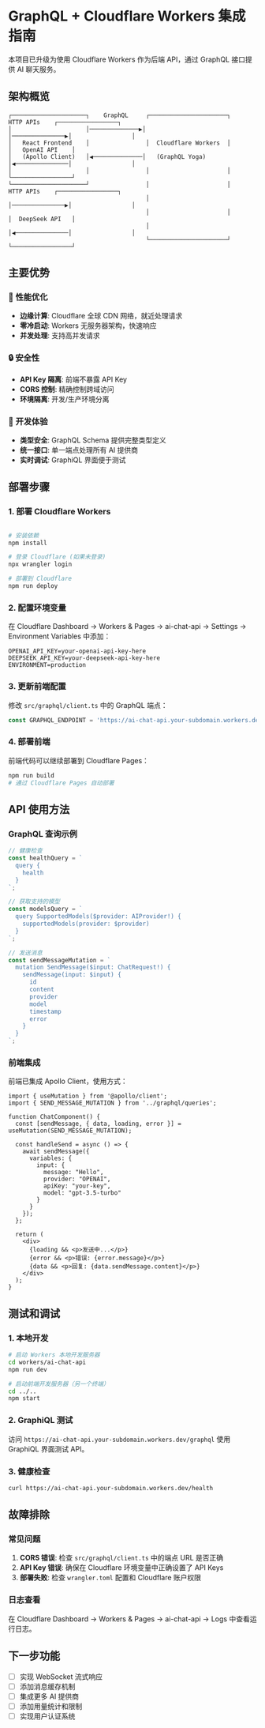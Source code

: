 # GraphQL + Cloudflare Workers 集成指南

本项目已升级为使用 Cloudflare Workers 作为后端 API，通过 GraphQL 接口提供 AI 聊天服务。

## 架构概览

```
┌─────────────────────┐    GraphQL     ┌──────────────────────┐    HTTP APIs    ┌─────────────────┐
│                     │──────────────▶│                      │───────────────▶│                 │
│   React Frontend    │                │  Cloudflare Workers  │                 │   OpenAI API    │
│   (Apollo Client)   │◀──────────────│   (GraphQL Yoga)     │◀───────────────│                 │
│                     │                │                      │                 └─────────────────┘
└─────────────────────┘                │                      │    HTTP APIs    ┌─────────────────┐
                                       │                      │───────────────▶│                 │
                                       │                      │                 │  DeepSeek API   │
                                       │                      │◀───────────────│                 │
                                       └──────────────────────┘                 └─────────────────┘
```

## 主要优势

### 🚀 **性能优化**
- **边缘计算**: Cloudflare 全球 CDN 网络，就近处理请求
- **零冷启动**: Workers 无服务器架构，快速响应
- **并发处理**: 支持高并发请求

### 🔒 **安全性**
- **API Key 隔离**: 前端不暴露 API Key
- **CORS 控制**: 精确控制跨域访问
- **环境隔离**: 开发/生产环境分离

### 🎯 **开发体验**
- **类型安全**: GraphQL Schema 提供完整类型定义
- **统一接口**: 单一端点处理所有 AI 提供商
- **实时调试**: GraphiQL 界面便于测试

## 部署步骤

### 1. 部署 Cloudflare Workers

```bash

# 安装依赖
npm install

# 登录 Cloudflare (如果未登录)
npx wrangler login

# 部署到 Cloudflare
npm run deploy
```

### 2. 配置环境变量

在 Cloudflare Dashboard → Workers & Pages → ai-chat-api → Settings → Environment Variables 中添加：

```
OPENAI_API_KEY=your-openai-api-key-here
DEEPSEEK_API_KEY=your-deepseek-api-key-here
ENVIRONMENT=production
```

### 3. 更新前端配置

修改 `src/graphql/client.ts` 中的 GraphQL 端点：

```typescript
const GRAPHQL_ENDPOINT = 'https://ai-chat-api.your-subdomain.workers.dev/graphql';
```

### 4. 部署前端

前端代码可以继续部署到 Cloudflare Pages：

```bash
npm run build
# 通过 Cloudflare Pages 自动部署
```

## API 使用方法

### GraphQL 查询示例

```javascript
// 健康检查
const healthQuery = `
  query {
    health
  }
`;

// 获取支持的模型
const modelsQuery = `
  query SupportedModels($provider: AIProvider!) {
    supportedModels(provider: $provider)
  }
`;

// 发送消息
const sendMessageMutation = `
  mutation SendMessage($input: ChatRequest!) {
    sendMessage(input: $input) {
      id
      content
      provider
      model
      timestamp
      error
    }
  }
`;
```

### 前端集成

前端已集成 Apollo Client，使用方式：

```tsx
import { useMutation } from '@apollo/client';
import { SEND_MESSAGE_MUTATION } from '../graphql/queries';

function ChatComponent() {
  const [sendMessage, { data, loading, error }] = useMutation(SEND_MESSAGE_MUTATION);

  const handleSend = async () => {
    await sendMessage({
      variables: {
        input: {
          message: "Hello",
          provider: "OPENAI",
          apiKey: "your-key",
          model: "gpt-3.5-turbo"
        }
      }
    });
  };

  return (
    <div>
      {loading && <p>发送中...</p>}
      {error && <p>错误: {error.message}</p>}
      {data && <p>回复: {data.sendMessage.content}</p>}
    </div>
  );
}
```

## 测试和调试

### 1. 本地开发

```bash
# 启动 Workers 本地开发服务器
cd workers/ai-chat-api
npm run dev

# 启动前端开发服务器（另一个终端）
cd ../..
npm start
```

### 2. GraphiQL 测试

访问 `https://ai-chat-api.your-subdomain.workers.dev/graphql` 使用 GraphiQL 界面测试 API。

### 3. 健康检查

```bash
curl https://ai-chat-api.your-subdomain.workers.dev/health
```

## 故障排除

### 常见问题

1. **CORS 错误**: 检查 `src/graphql/client.ts` 中的端点 URL 是否正确
2. **API Key 错误**: 确保在 Cloudflare 环境变量中正确设置了 API Keys
3. **部署失败**: 检查 `wrangler.toml` 配置和 Cloudflare 账户权限

### 日志查看

在 Cloudflare Dashboard → Workers & Pages → ai-chat-api → Logs 中查看运行日志。

## 下一步功能

- [ ] 实现 WebSocket 流式响应
- [ ] 添加消息缓存机制
- [ ] 集成更多 AI 提供商
- [ ] 添加用量统计和限制
- [ ] 实现用户认证系统